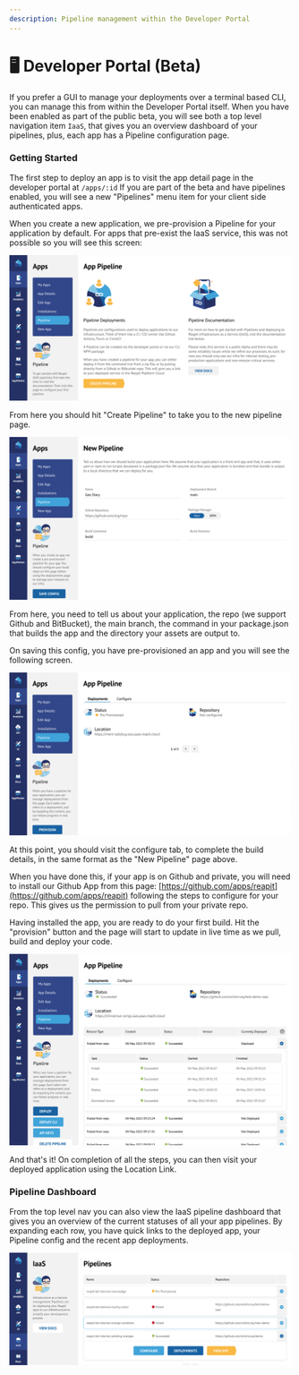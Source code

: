 ```yaml
---
description: Pipeline management within the Developer Portal
---
```


# 🖥 Developer Portal (Beta)

If you prefer a GUI to manage your deployments over a terminal based CLI, you can manage this from within the Developer Portal itself. When you have been enabled as part of the public beta, you will see both a top level navigation item `IaaS`, that gives you an overview dashboard of your pipelines, plus, each app has a Pipeline configuration page.

### Getting Started

The first step to deploy an app is to visit the app detail page in the developer portal at `/apps/:id` If you are part of the beta and have pipelines enabled, you will see a new "Pipelines" menu item for your client side authenticated apps.

When you create a new application, we pre-provision a Pipeline for your application by default. For apps that pre-exist the IaaS service, this was not possible so you will see this screen:

![](<../../.gitbook/assets/Screenshot 2022-05-05 at 13.19.47.png>)

From here you should hit "Create Pipeline" to take you to the new pipeline page.

![](<../../.gitbook/assets/Screenshot 2022-05-05 at 13.21.32.png>)

From here, you need to tell us about your application, the repo (we support Github and BitBucket), the main branch, the command in your package.json that builds the app and the directory your assets are output to.

On saving this config, you have pre-provisioned an app and you will see the following screen.&#x20;

![](<../../.gitbook/assets/Screenshot 2022-05-05 at 13.25.15.png>)

At this point, you should visit the configure tab, to  complete the build details, in the same format as the "New Pipeline" page above.

When you have done this, if your app is on Github and private, you will need to install our Github App from this page: [https://github.com/apps/reapit](https://github.com/apps/reapit) following the steps to configure for your repo. This gives us the permission to pull from your private repo.

Having installed the app, you are ready to do your first build. Hit the "provision" button and the page will start to update in live time as we pull, build and deploy your code.

![](<../../.gitbook/assets/Screenshot 2022-05-05 at 13.30.02.png>)

And that's it! On completion of all the steps, you can then visit your deployed application using the Location Link.

### Pipeline Dashboard

From the top level nav you can also view the IaaS pipeline dashboard that gives you an overview of the current statuses of all your app pipelines. By expanding each row, you have quick links to the deployed app, your Pipeline config and the recent app deployments.

![](<../../.gitbook/assets/Screenshot 2022-05-05 at 14.26.35.png>)

